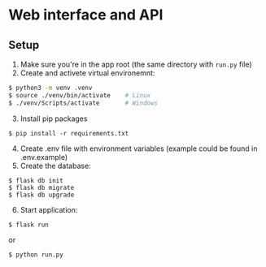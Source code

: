 # Web interface and API
## Setup
1. Make sure you're in the app root (the same directory with ```run.py``` file)
2. Create and activete virtual environemnt:
```bash
$ python3 -m venv .venv
$ source ./venv/bin/activate    # Linux
$ ./venv/Scripts/activate       # Windows
```
3. Install pip packages
```
$ pip install -r requirements.txt
```
4. Create .env file with environment variables (example could be found in .env.example)
5. Create the database:
```
$ flask db init
$ flask db migrate
$ flask db upgrade
```
6. Start application:
```
$ flask run
``` 
or 
```
$ python run.py
```
